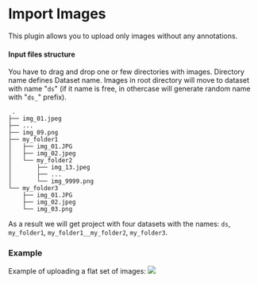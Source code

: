 # Import Images

This plugin allows you to upload only images without any annotations. 

#### Input files structure

You have to drag and drop one or few directories with images. Directory name defines Dataset name. Images in root directory will move to dataset with name "`ds`" (if it name is free, in othercase will generate random name with "`ds_`" prefix).
 
```
 .
├── img_01.jpeg
├── ...
├── img_09.png
├── my_folder1
│   ├── img_01.JPG
│   ├── img_02.jpeg
│   └── my_folder2
│       ├── img_13.jpeg
│       ├── ...
│       └── img_9999.png
└── my_folder3
    ├── img_01.JPG
    ├── img_02.jpeg
    └── img_03.png
```

As a result we will get project with four datasets with the names: `ds`, `my_folder1`, `my_folder1__my_folder2`, `my_folder3`.

### Example 
Example of uploading a flat set of images:
![](https://i.imgur.com/COfEHoM.gif)
